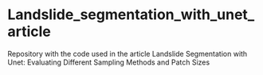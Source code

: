 # Landslide_segmentation_with_unet_article
Repository with the code used in the article Landslide Segmentation with Unet: Evaluating Different Sampling Methods and Patch Sizes
